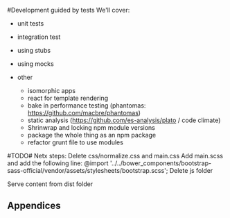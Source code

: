 #Development guided by tests 
We'll cover: 

* unit tests
* integration test
* using stubs
* using mocks

* other
	* isomorphic apps
 	* react for template rendering
 	* bake in performance testing (phantomas: https://github.com/macbre/phantomas)
 	* static analysis (https://github.com/es-analysis/plato / code climate)
 	* Shrinwrap and locking npm module versions
 	* package the whole thing as an npm package
 	* refactor grunt file to use modules

#TODO#
Netx steps:
Delete css/normalize.css and main.css
Add main.scss and add the following line:
	@import '../../bower_components/bootstrap-sass-official/vendor/assets/stylesheets/bootstrap.scss';
Delete js folder

Serve content from dist folder


## Appendices ##
